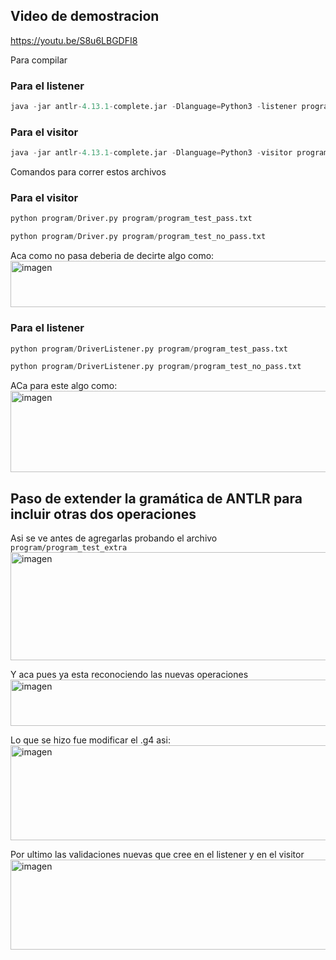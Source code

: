 ## Video de demostracion
https://youtu.be/S8u6LBGDFI8 

Para compilar 
### Para el listener 
```python
java -jar antlr-4.13.1-complete.jar -Dlanguage=Python3 -listener program/SimpleLang.g4 -o program
```
### Para el visitor
```python
java -jar antlr-4.13.1-complete.jar -Dlanguage=Python3 -visitor program/SimpleLang.g4 -o program
```
Comandos para correr estos archivos 
### Para el visitor
```python
python program/Driver.py program/program_test_pass.txt
```
```python
python program/Driver.py program/program_test_no_pass.txt
```
Aca como no pasa deberia de decirte algo como:
<img width="1238" height="74" alt="imagen" src="https://github.com/user-attachments/assets/617e74b6-66de-4bb4-8e82-a2ade75ad4c1" />



### Para el listener
```python
python program/DriverListener.py program/program_test_pass.txt
```
```python
python program/DriverListener.py program/program_test_no_pass.txt
```
ACa para este algo como: <img width="1272" height="130" alt="imagen" src="https://github.com/user-attachments/assets/92b23154-a649-441c-8fb9-ba3e4bec4674" />


## Paso de extender la gramática de ANTLR para incluir otras dos operaciones
Asi se ve antes de agregarlas probando el archivo `program/program_test_extra`
<img width="1216" height="173" alt="imagen" src="https://github.com/user-attachments/assets/ade90b46-7fee-44a3-b571-b49542de1cb6" />

Y aca pues ya esta reconociendo las nuevas operaciones
<img width="1199" height="74" alt="imagen" src="https://github.com/user-attachments/assets/479b94b0-b7f5-4339-9bfa-a6f3a2d019bd" />

Lo que se hizo fue modificar el .g4 asi: <img width="575" height="152" alt="imagen" src="https://github.com/user-attachments/assets/d8843fb9-66cc-4002-94fc-ea45042a0b05" />

Por ultimo las validaciones nuevas que cree en el listener y en el visitor
<img width="1281" height="144" alt="imagen" src="https://github.com/user-attachments/assets/908662cd-0c1e-4723-99c9-f690911c5bef" />


